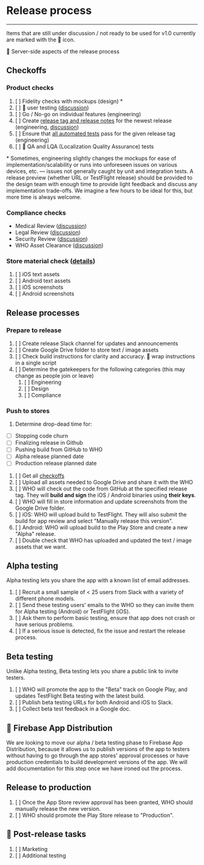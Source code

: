 # Release process
______
Items that are still under discussion / not ready to be used for v1.0 currently are marked with the :construction: icon.

:construction: Server-side aspects of the release process

## Checkoffs

### Product checks
1. [ ]  Fidelity checks with mockups (design) \*
1. [ ]  :construction: user testing ([discussion](https://github.com/WorldHealthOrganization/app/issues/243))
1. [ ]  Go / No-go on individual features (engineering)
1. [ ]  Create [release tag and release notes](https://github.com/WorldHealthOrganization/app/releases) for the newest release (engineering, [discussion](https://github.com/WorldHealthOrganization/app/issues/279))
1. [ ]  Ensure that [all automated tests](https://github.com/WorldHealthOrganization/app/actions) pass for the given release tag (engineering)
1. [ ]  :construction: QA and LQA (Localization Quality Assurance) tests


\* Sometimes, engineering slightly changes the mockups for ease of implementation/scalability or runs into unforeseen issues on various devices, etc. — issues not generally caught by unit and integration tests. A release preview (whether URL or TestFlight release) should be provided to the design team with enough time to provide light feedback and discuss any implementation trade-offs. We imagine a few hours to be ideal for this, but more time is always welcome.

### Compliance checks
- Medical Review ([discussion](https://github.com/WorldHealthOrganization/app/issues/18))
- Legal Review ([discussion](https://github.com/WorldHealthOrganization/app/issues/17))
- Security Review ([discussion](https://github.com/WorldHealthOrganization/app/issues/16))
- WHO Asset Clearance ([discussion](https://github.com/WorldHealthOrganization/app/issues/97))


### Store material check ([details](release/store_asset_checks.md))

1. [ ] iOS text assets
1. [ ] Android text assets
1. [ ] iOS screenshots
1. [ ] Android screenshots 

## Release processes

### Prepare to release

1. [ ] Create release Slack channel for updates and announcements
1. [ ] Create Google Drive folder to store text / image assets
1. [ ] Check build instructions for clarity and accuracy. :construction: wrap instructions in a single script
1. [ ] Determine the gatekeepers for the following categories (this may change as people join or leave)
   1. [ ] Engineering
   1. [ ] Design
   1. [ ] Compliance

### Push to stores

1. Determine drop-dead time for:
  - [ ] Stopping code churn
  - [ ] Finalizing release in Github
  - [ ] Pushing build from GitHub to WHO
  - [ ] Alpha release planned date
  - [ ] Production release planned date
1. [ ] Get all [checkoffs](#checkoffs)
1. [ ] Upload all assets needed to Google Drive and share it with the WHO
1. [ ] WHO will check out the code from GitHub at the specified release tag. They will **build and sign** the iOS / Android binaries using **their keys**.
1. [ ] WHO will fill in store information and update screenshots from the Google Drive folder.
1. [ ] iOS: WHO will upload build to TestFlight. They will also submit the build for app review and select "Manually release this version".
1. [ ] Android: WHO will upload build to the Play Store and create a new "Alpha" release.
1. [ ] Double check that WHO has uploaded and updated the text / image assets that we want.

## Alpha testing

Alpha testing lets you share the app with a known list of email addresses.

1. [ ] Recruit a small sample of < 25 users from Slack with a variety of different phone models.
1. [ ] Send these testing users' emails to the WHO so they can invite them for Alpha testing (Android) or TestFlight (iOS).
1. [ ] Ask them to perform basic testing, ensure that app does not crash or have serious problems.
1. [ ] If a serious issue is detected, fix the issue and restart the release process.

## Beta testing

Unlike Alpha testing, Beta testing lets you share a public link to invite testers.

1. [ ] WHO will promote the app to the "Beta" track on Google Play, and updates TestFlight Beta testing with the latest build.
1. [ ] Publish beta testing URLs for both Android and iOS to Slack.
1. [ ] Collect beta test feedback in a Google doc.

## :construction: Firebase App Distribution

We are looking to move our alpha / beta testing phase to Firebase App Distribution, because it allows us to publish versions of the app to testers without having to go through the app stores' approval processes or have production credentials to build development versions of the app. We will add documentation for this step once we have ironed out the process.

## Release to production

1. [ ] Once the App Store review approval has been granted, WHO should manually release the new version.
1. [ ] WHO should promote the Play Store release to "Production".

## :construction: Post-release tasks

1. [ ] Marketing
1. [ ] Additional testing
